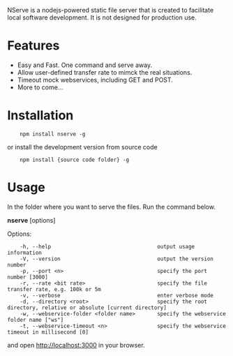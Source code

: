 NServe is a nodejs-powered static file server that is created to facilitate local software development. It is not designed for production use. 

# Features

* Easy and Fast. One command and serve away.
* Allow user-defined transfer rate to mimck the real situations.
* Timeout mock webservices, including GET and POST. 
* More to come...

# Installation
        npm install nserve -g

or install the development version from source code

        npm install {source code folder} -g

# Usage
In the folder where you want to serve the files. Run the command below. 

**nserve** [options]

Options:
        
        -h, --help                                  output usage information
        -V, --version                               output the version number
        -p, --port <n>                              specify the port number [3000]
        -r, --rate <bit rate>                       specify the file transfer rate, e.g. 100k or 5m
        -v, --verbose                               enter verbose mode
        -d, --directory <root>                      specify the root directory, relative or absolute [current directory]
        -w, --webservice-folder <folder name>       specify the webservice folder name ["ws"]
        -t, --webservice-timeout <n>                specify the webservice timeout in millisecond [0]

and open [http://localhost:3000](http://localhost:3000) in your browser.
